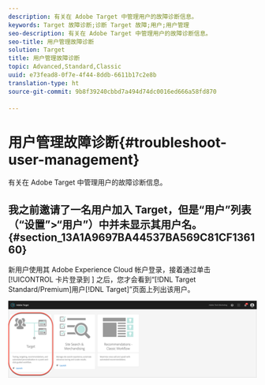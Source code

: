```yaml
---
description: 有关在 Adobe Target 中管理用户的故障诊断信息。
keywords: Target 故障诊断;诊断 Target 故障;用户;用户管理
seo-description: 有关在 Adobe Target 中管理用户的故障诊断信息。
seo-title: 用户管理故障诊断
solution: Target
title: 用户管理故障诊断
topic: Advanced,Standard,Classic
uuid: e73fead8-0f7e-4f44-8ddb-6611b17c2e8b
translation-type: ht
source-git-commit: 9b8f39240cbbd7a494d74dc0016ed666a58fd870

---
```



# 用户管理故障诊断{#troubleshoot-user-management}

有关在 Adobe Target 中管理用户的故障诊断信息。

## 我之前邀请了一名用户加入 Target，但是“用户”列表（“设置”&gt;“用户”）中并未显示其用户名。{#section_13A1A9697BA44537BA569C81CF136160}

新用户使用其 Adobe Experience Cloud 帐户登录，接着通过单击 [!UICONTROL  卡片登录到 ] 之后，您才会看到“[!DNL Target Standard/Premium]用户[!DNL Target]”页面上列出该用户。

![Target 卡片](/help/administrating-target/assets/target_card_new.png)